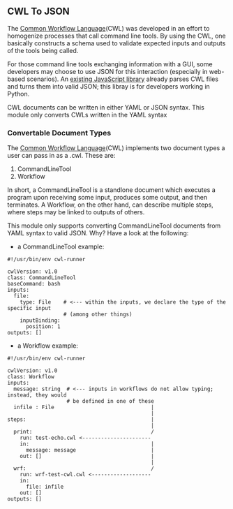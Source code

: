 ## CWL To JSON

The [Common Workflow Language](https://commonwl.org)(CWL) was developed in an effort to homogenize processes that call command line tools. By using the CWL, one basically constructs a schema used to validate expected inputs and outputs of the tools being called.

For those command line tools exchanging information with a GUI, some developers may choose to use JSON for this interaction (especially in web-based scenarios). An [existing JavaScript library](https://github.com/DynaSlum/cwl-json-schema/) already parses CWL files and turns them into valid JSON; this libray is for developers working in Python.

CWL documents can be written in either YAML or JSON syntax. This module only converts CWLs written in the YAML syntax

### Convertable Document Types

The [Common Workflow Language](https://commonwl.org)(CWL) implements two document types a user can pass in as a .cwl. These are:
  1. CommandLineTool
  2. Workflow

In short, a CommandLineTool is a standlone document which executes a program upon receiving some input, produces some output, and then terminates. A Workflow, on the other hand, can describe multiple steps, where steps may be linked to outputs of others. 

This module only supports converting CommandLineTool documents from YAML syntax to valid JSON. Why? Have a look at the following:

 - a CommandLineTool example:
```
#!/usr/bin/env cwl-runner

cwlVersion: v1.0
class: CommandLineTool
baseCommand: bash
inputs:
  file:
    type: File    # <--- within the inputs, we declare the type of the specific input
                  # (among other things)
    inputBinding:
      position: 1
outputs: []
```
 - a Workflow example:

```
#!/usr/bin/env cwl-runner

cwlVersion: v1.0
class: Workflow
inputs:
  message: string  # <--- inputs in workflows do not allow typing; instead, they would
                   # be defined in one of these 
  infile : File                               |
                                              |
steps:                                        |
                                              |
  print:                                      /
    run: test-echo.cwl <----------------------
    in:                                       |
      message: message                        |
    out: []                                   |
                                              |
  wrf:                                        /
    run: wrf-test-cwl.cwl <-------------------                     
    in:
      file: infile
    out: []
outputs: []

```
